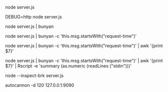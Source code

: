 node server.js

DEBUG=http node server.js

node server.js | bunyan

node server.js | bunyan -c 'this.msg.startsWith("request-time")' 

node server.js | bunyan -c 'this.msg.startsWith("request-time")' | awk '{print $7}'

node server.js | bunyan -c 'this.msg.startsWith("request-time")' | awk '{print $7}' | Rscript -e 'summary (as.numeric (readLines ("stdin")))'

node --inspect-brk server.js

autocannon -d 120 127.0.0.1:9090
